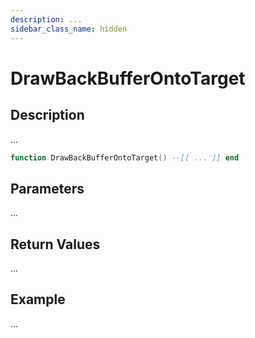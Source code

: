 ```yaml
---
description: ...
sidebar_class_name: hidden
---
```


# DrawBackBufferOntoTarget

## Description

...

```lua
function DrawBackBufferOntoTarget() --[[ ... ]] end
```

## Parameters

...

## Return Values

...

## Example

...

